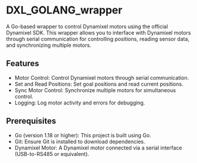 # DXL_GOLANG_wrapper
A Go-based wrapper to control Dynamixel motors using the official Dynamixel SDK. This wrapper allows you to interface with Dynamixel motors through serial communication for controlling positions, reading sensor data, and synchronizing multiple motors.

## Features
- Motor Control: Control Dynamixel motors through serial communication.
- Set and Read Positions: Set goal positions and read current positions.
- Sync Motor Control: Synchronize multiple motors for simultaneous control.
- Logging: Log motor activity and errors for debugging.

## Prerequisites
- Go (version 1.18 or higher): This project is built using Go.
- Git: Ensure Git is installed to download dependencies.
- Dynamixel Motor: A Dynamixel motor connected via a serial interface (USB-to-RS485 or equivalent).
